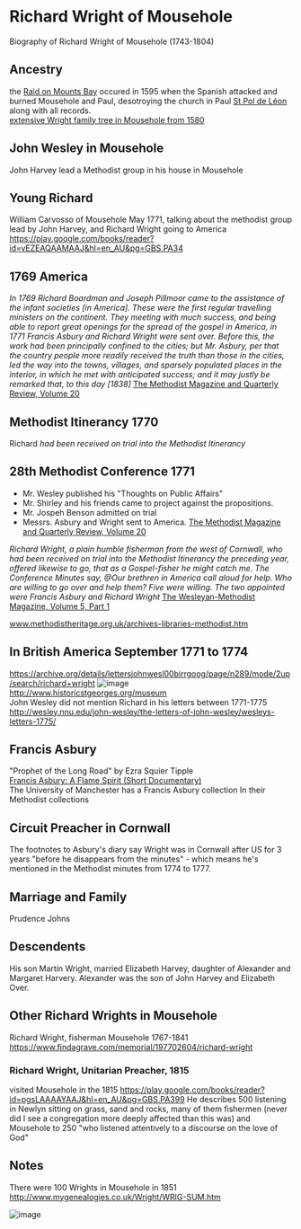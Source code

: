 # Richard Wright of Mousehole
Biography of Richard Wright of Mousehole (1743-1804)

## Ancestry
the [Raid on Mounts Bay](https://en.wikipedia.org/wiki/Raid_on_Mount%27s_Bay) occured in 1595 when the Spanish attacked and burned Mousehole and Paul, desotroying the church in Paul [St Pol de Léon](https://en.wikipedia.org/wiki/St_Pol_de_L%C3%A9on%27s_Church,_Paul) along with all records.  
[extensive Wright family tree in Mousehole from 1580](http://www.mygenealogies.co.uk/Wright/WRIG-T6.htm)

## John Wesley in Mousehole
John Harvey lead a Methodist group in his house in Mousehole

## Young Richard
William Carvosso of Mousehole May 1771, talking about the methodist group lead by John Harvey, and Richard Wright going to America https://play.google.com/books/reader?id=vEZEAQAAMAAJ&hl=en_AU&pg=GBS.PA34


## 1769 America
*In 1769 Richard Boardman and Joseph Pillmoor came to the assistance of the infant societies [in America]. These were the first regular travelling ministers on the continent. They meeting with much success, and being able to report great openings for the spread of the gospel in America, in 1771 Francis Asbury and Richard Wright were sent over. Before this, the work had been principally confined to the cities; but Mr. Asbury, per that the country people more readily received the truth than those in the cities, led the way into the towns, villages, and sparsely populated places in the interior, in which he met with anticipated success; and it may justly be remarked that, to this day [1838]* [The Methodist Magazine and Quarterly Review, Volume 20](https://books.google.at/books?id=GpEeAQAAMAAJ&pg=PA290&lpg=PA290&dq=Methodist+Conference+1771&source=bl&ots=JoOA9ZMozj&sig=ACfU3U1nhx_A2Ui5ePlafSxWe1CucrX7ig&hl=en&sa=X&ved=2ahUKEwjOx6j_zfLoAhWkmIsKHf0fBh0Q6AEwBXoECAkQQQ#v=onepage&q&f=false)
## Methodist Itinerancy 1770
Richard *had been received on trial into the Methodist Itinerancy*

## 28th Methodist Conference 1771
* Mr. Wesley published his "Thoughts on Public Affairs"
* Mr. Shirley and his friends came to project against the propositions.
* Mr. Jospeh Benson admitted on trial
* Messrs. Asbury and Wright sent to America.
[The Methodist Magazine and Quarterly Review, Volume 20](https://books.google.at/books?id=GpEeAQAAMAAJ&pg=PA290&lpg=PA290&dq=Methodist+Conference+1771&source=bl&ots=JoOA9ZMozj&sig=ACfU3U1nhx_A2Ui5ePlafSxWe1CucrX7ig&hl=en&sa=X&ved=2ahUKEwjOx6j_zfLoAhWkmIsKHf0fBh0Q6AEwBXoECAkQQQ#v=onepage&q=Methodist%20Conference%201771&f=false)  

*Richard Wright, a plain humble fisherman from the west of Cornwall, who had been received on trial into the Methodist Itinerancy the preceding year, offered likewise to go, that as a Gospel-fisher he might catch me. The Conference Minutes say, @Our brethren in America call aloud for help. Who are willing to go over and help them? Five were willing. The two appointed were Francis Asbury and Richard Wright*
[The Wesleyan-Methodist Magazine, Volume 5, Part 1](https://books.google.at/books?id=N3MoAAAAYAAJ&pg=PA388&lpg=PA388&dq=richard+wright+wesleyan+conference&source=bl&ots=sU47EJ9s1Q&sig=ACfU3U3dHHQfYWw77s9i4rUMred4gqOhxA&hl=en&sa=X&ved=2ahUKEwibwMq4u9PoAhVHwqYKHfK2DtgQ6AEwA3oECAwQNg#v=onepage&q=richard%20wright%20wesleyan%20conference&f=false)


www.methodistheritage.org.uk/archives-libraries-methodist.htm



## In British America September 1771 to 1774
https://archive.org/details/lettersjohnwesl00birrgoog/page/n289/mode/2up/search/richard+wright
![image](https://user-images.githubusercontent.com/17625240/79643368-ec750b00-81a2-11ea-8453-312abb1bd207.png)  
http://www.historicstgeorges.org/museum  
 John Wesley did not mention Richard in his letters between 1771-1775 http://wesley.nnu.edu/john-wesley/the-letters-of-john-wesley/wesleys-letters-1775/

## Francis Asbury
"Prophet of the Long Road" by Ezra Squier Tipple  
[Francis Asbury: A Flame Spirit (Short Documentary)](https://www.youtube.com/watch?v=7-ag7WwJZYQ#action=share)  
The University of Manchester has a Francis Asbury collection In their Methodist collections

## Circuit Preacher in Cornwall
The footnotes to Asbury's diary say Wright was in Cornwall after US for 3 years "before he disappears from the minutes" - which means he's mentioned in the Methodist minutes from 1774 to 1777.

## Marriage and Family

Prudence Johns

## Descendents

His son Martin Wright, married Elizabeth Harvey, daughter of Alexander and Margaret Harvery. Alexander was the son of John Harvey and Elizabeth Over.

## Other Richard Wrights in Mousehole
Richard Wright, fisherman Mousehole 1767-1841 https://www.findagrave.com/memorial/197702604/richard-wright

### Richard Wright, Unitarian Preacher, 1815
 visited Mousehole in the 1815  https://play.google.com/books/reader?id=pgsLAAAAYAAJ&hl=en_AU&pg=GBS.PA399 
He describes 500 listening in Newlyn sitting on grass, sand and rocks, many of them fishermen (never did I see a congregation more deeply affected than this was) and Mousehole to 250 "who listened attentively to a discourse on the love of God"


## Notes
There were 100 Wrights in Mousehole in 1851 http://www.mygenealogies.co.uk/Wright/WRIG-SUM.htm
 
![image](https://user-images.githubusercontent.com/17625240/79643572-e2074100-81a3-11ea-8d42-8028577d736e.png)
